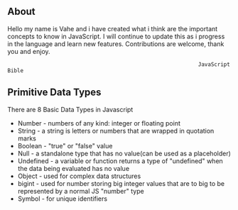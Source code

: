 ## About

Hello my name is Vahe and i have created what i think are the important concepts to know in JavaScript. I will continue to update this as i progress in the language and learn new features. Contributions are welcome, thank you and enjoy.

                                                                JavaScript Bible

## Primitive Data Types

There are 8 Basic Data Types in Javascript

- Number - numbers of any kind: integer or floating point
- String - a string is letters or numbers that are wrapped in quotation marks
- Boolean - "true" or "false" value
- Null - a standalone type that has no value(can be used as a placeholder)
- Undefined - a variable or function returns a type of "undefined" when the data being evaluated has no value
- Object - used for complex data structures
- bigint - used for number storing big integer values that are to big to be represented by a normal JS "number" type
- Symbol - for unique identifiers
